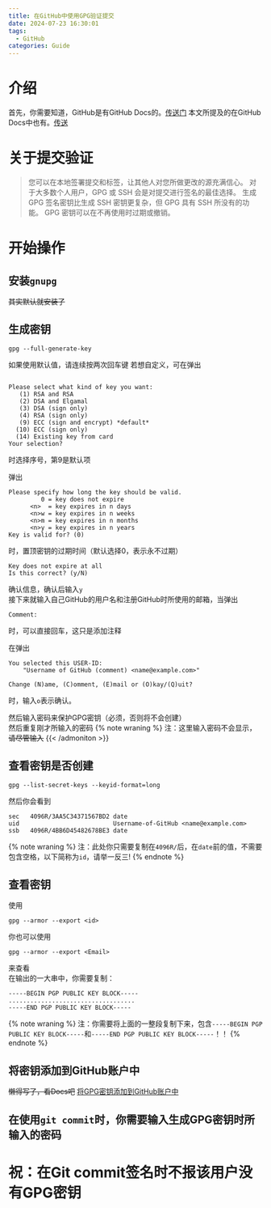 ```yaml
---
title: 在GitHub中使用GPG验证提交
date: 2024-07-23 16:30:01
tags:
  - GitHub
categories: Guide
---
```

# 介绍
首先，你需要知道，GitHub是有GitHub Docs的。[传送门](https://docs.github.com/zh)
本文所提及的在GitHub Docs中也有。[传送](https://docs.github.com/zh/authentication/managing-commit-signature-verification/about-commit-signature-verification)

# 关于提交验证
> 您可以在本地签署提交和标签，让其他人对您所做更改的源充满信心。 
> 对于大多数个人用户，GPG 或 SSH 会是对提交进行签名的最佳选择。
> 生成 GPG 签名密钥比生成 SSH 密钥更复杂，但 GPG 具有 SSH 所没有的功能。 GPG 密钥可以在不再使用时过期或撤销。

# 开始操作
## 安装`gnupg`
~~其实默认就安装了~~

## 生成密钥
```
gpg --full-generate-key
```
如果使用默认值，请连续按两次回车键
若想自定义，可在弹出
```

Please select what kind of key you want:
   (1) RSA and RSA
   (2) DSA and Elgamal
   (3) DSA (sign only)
   (4) RSA (sign only)
   (9) ECC (sign and encrypt) *default*
  (10) ECC (sign only)
  (14) Existing key from card
Your selection?
```
时选择序号，第9是默认项

弹出
```
Please specify how long the key should be valid.
         0 = key does not expire
      <n>  = key expires in n days
      <n>w = key expires in n weeks
      <n>m = key expires in n months
      <n>y = key expires in n years
Key is valid for? (0)
```
时，置顶密钥的过期时间（默认选择0，表示永不过期）

```
Key does not expire at all
Is this correct? (y/N)
```
确认信息，确认后输入`y`\
接下来就输入自己GitHub的用户名和注册GitHub时所使用的邮箱，当弹出
```
Comment:
```
时，可以直接回车，这只是添加注释

在弹出
```
You selected this USER-ID:
    "Username of GitHub (comment) <name@example.com>"

Change (N)ame, (C)omment, (E)mail or (O)kay/(Q)uit?
```
时，输入`o`表示确认。

然后输入密码来保护GPG密钥（必须，否则将不会创建）\
然后重复刚才所输入的密码
{% note wraning %}
注：这里输入密码不会显示，~~请尽管输入~~
{{< /admoniton >}}
## 查看密钥是否创建
```
gpg --list-secret-keys --keyid-format=long
```
然后你会看到
```
sec   4096R/3AA5C34371567BD2 date 
uid                          Username-of-GitHub <name@example.com>
ssb   4096R/4BB6D45482678BE3 date
```
{% note wraning %}
注：此处你只需要复制在`4096R/`后，在`date`前的值，不需要包含空格，以下简称为`id`，请举一反三!
{% endnote %}
## 查看密钥
使用
```
gpg --armor --export <id>
```
你也可以使用
```
gpg --armor --export <Email>
```
来查看\
在输出的一大串中，你需要复制：
```
-----BEGIN PGP PUBLIC KEY BLOCK-----
...................................
-----END PGP PUBLIC KEY BLOCK-----
```
{% note wraning %}
注：你需要将上面的一整段复制下来，包含`-----BEGIN PGP PUBLIC KEY BLOCK-----`和`-----END PGP PUBLIC KEY BLOCK-----`！！
{% endnote %}
## 将密钥添加到GitHub账户中
~~懒得写了，看Docs吧~~
[将GPG密钥添加到GitHub账户中](https://docs.github.com/zh/authentication/managing-commit-signature-verification/adding-a-gpg-key-to-your-github-account)
## 在使用`git commit`时，你需要输入生成GPG密钥时所输入的密码
# 祝：在Git commit签名时不报该用户没有GPG密钥
